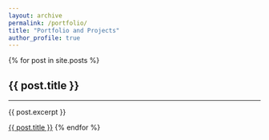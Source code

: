 ```yaml
---
layout: archive
permalink: /portfolio/
title: "Portfolio and Projects"
author_profile: true
---
```


{% for post in site.posts %}
  <h2>{{ post.title }}</h2>
  <hr/>
  <p>{{ post.excerpt }}</p>
  <a href="{{ post.url }}">{{ post.title }}</a>
{% endfor %}
